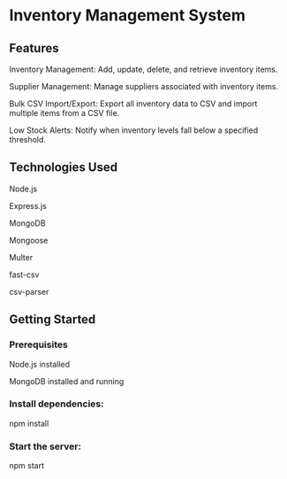 # Inventory Management System

## Features
Inventory Management: Add, update, delete, and retrieve inventory items.

Supplier Management: Manage suppliers associated with inventory items.

Bulk CSV Import/Export: Export all inventory data to CSV and import multiple items from a CSV file.

Low Stock Alerts: Notify when inventory levels fall below a specified threshold.

## Technologies Used
Node.js 

Express.js 

MongoDB 

Mongoose 

Multer 

fast-csv 

csv-parser 

## Getting Started  

### Prerequisites
Node.js installed

MongoDB installed and running

### Install dependencies:
npm install

### Start the server:
npm start
